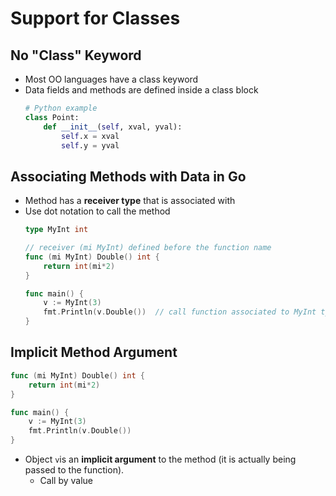 # Support for Classes

## No "Class" Keyword
- Most OO languages have a class keyword
- Data fields and methods are defined inside a class block
    ```python
    # Python example
    class Point:
        def __init__(self, xval, yval):
            self.x = xval
            self.y = yval
    ```

## Associating Methods with Data in Go
- Method has a **receiver type** that is associated with
- Use dot notation to call the method
    ```go
    type MyInt int

    // receiver (mi MyInt) defined before the function name
    func (mi MyInt) Double() int {
        return int(mi*2)
    }

    func main() {
        v := MyInt(3)
        fmt.Println(v.Double())  // call function associated to MyInt type
    }

## Implicit Method Argument
```go
func (mi MyInt) Double() int {
    return int(mi*2)
}

func main() {
    v := MyInt(3)
    fmt.Println(v.Double()) 
}
```
- Object `v`is an **implicit argument** to the method (it is actually being passed to the function).
    - Call by value